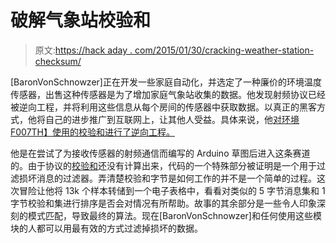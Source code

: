 # 破解气象站校验和

> 原文:[https://hack aday . com/2015/01/30/cracking-weather-station-checksum/](https://hackaday.com/2015/01/30/cracking-weather-station-checksum/)

[BaronVonSchnowzer]正在开发一些家庭自动化，并选定了一种廉价的环境温度传感器，出售这种传感器是为了增加家庭气象站收集的数据。他发现射频协议已经被逆向工程，并将利用这些信息从每个房间的传感器中获取数据。以真正的黑客方式，他将自己的进步推广到互联网上，让其他人受益。具体来说，他[对环境 F007TH】使用的校验和进行了逆向工程。](https://eclecticmusingsofachaoticmind.wordpress.com/2015/01/21/home-automation-temperature-sensors/)

他是在尝试了为接收传感器的射频通信而编写的 Arduino 草图后进入这条赛道的。由于协议的[校验和](http://en.wikipedia.org/wiki/Checksum)还没有计算出来，代码的一个特殊部分被证明是一个用于过滤损坏消息的过滤器。弄清楚校验和字节是如何工作的并不是一个简单的过程。这次冒险让他将 13k 个样本转储到一个电子表格中，看看对类似的 5 字节消息集和 1 字节校验和集进行排序是否会对情况有所帮助。故事的其余部分是一些令人印象深刻的模式匹配，导致最终的算法。现在[BaronVonSchnowzer]和任何使用这些模块的人都可以用最有效的方式过滤掉损坏的数据。